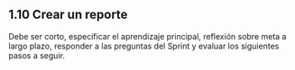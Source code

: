 ## 1.10 Crear un reporte

Debe ser corto, especificar el aprendizaje principal, reflexión sobre
meta a largo plazo, responder a las preguntas del Sprint y evaluar los
siguientes pasos a seguir.
